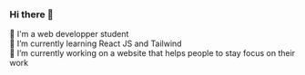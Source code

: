 ### Hi there 👋

🙍 I'm a web developper student  
🌱 I’m currently learning React JS and Tailwind  
🔭 I’m currently working on a website that helps people to stay focus on their work

<!--
**Youtmax654/youtmax654** is a ✨ _special_ ✨ repository because its `README.md` (this file) appears on your GitHub profile.

Here are some ideas to get you started:

- 
- 
- 👯 I’m looking to collaborate on ...
- 🤔 I’m looking for help with ...
- 💬 Ask me about ...
- 📫 How to reach me: ...
- 😄 Pronouns: ...
- ⚡ Fun fact: ...
-->
